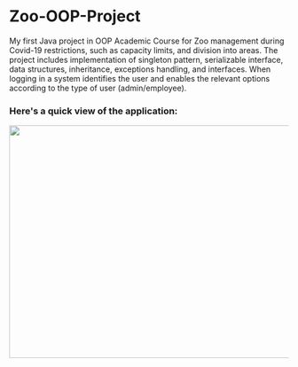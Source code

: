 # Zoo-OOP-Project

My first Java project in OOP Academic Course for Zoo management during Covid-19 restrictions, such as capacity limits, and division into areas. 
The project includes implementation of singleton pattern, serializable interface, data structures, inheritance, exceptions handling, and interfaces. When logging in a system identifies the user and enables the relevant options according to the type of user (admin/employee).


### Here's a quick view of the application:

<img src="https://user-images.githubusercontent.com/88053482/130231970-5e57e118-938a-4f7e-84eb-87d5e9cf2251.gif" width="735" height="420">
